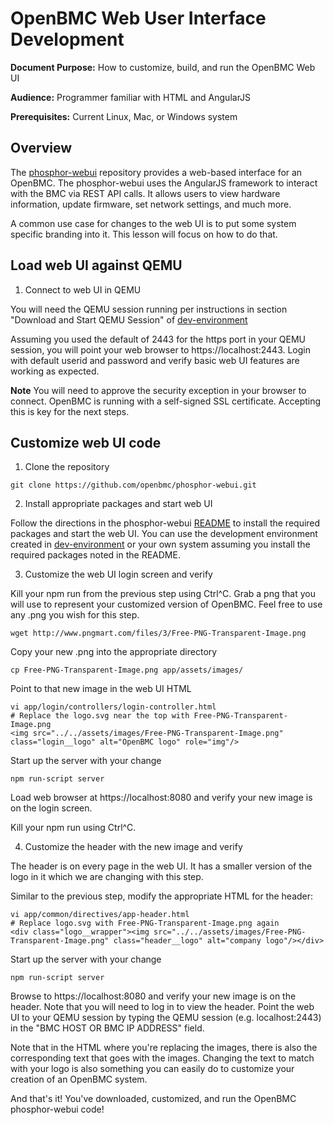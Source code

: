 # OpenBMC Web User Interface Development

**Document Purpose:** How to customize, build, and run the OpenBMC Web UI

**Audience:** Programmer familiar with HTML and AngularJS

**Prerequisites:** Current Linux, Mac, or Windows system

## Overview

The [phosphor-webui](https://github.com/openbmc/phosphor-webui) repository
provides a web-based interface for an OpenBMC. The phosphor-webui uses the
AngularJS framework to interact with the BMC via REST API calls. It allows users
to view hardware information, update firmware, set network settings, and much
more.

A common use case for changes to the web UI is to put some system specific
branding into it. This lesson will focus on how to do that.

## Load web UI against QEMU

1. Connect to web UI in QEMU

  You will need the QEMU session running per instructions in section
  "Download and Start QEMU Session" of [dev-environment](https://github.com/openbmc/docs/blob/master/development/dev-environment.md)

  Assuming you used the default of 2443 for the https port in your QEMU
  session, you will point your web browser to https://localhost:2443.
  Login with default userid and password and verify basic web UI features are
  working as expected.

  **Note** You will need to approve the security exception in your browser to
  connect. OpenBMC is running with a self-signed SSL certificate. Accepting
  this is key for the next steps.

## Customize web UI code

1. Clone the repository

  ```
  git clone https://github.com/openbmc/phosphor-webui.git
  ```

2. Install appropriate packages and start web UI

  Follow the directions in the phosphor-webui [README](https://github.com/openbmc/phosphor-webui/blob/master/README.md)
  to install the required packages and start the web UI. You can use the
  development environment created in [dev-environment](https://github.com/openbmc/docs/blob/master/development/dev-environment.md)
  or your own system assuming you install the required packages noted in the
  README.

3. Customize the web UI login screen and verify

  Kill your npm run from the previous step using Ctrl^C. Grab a png that you
  will use to represent your customized version of OpenBMC.  Feel free to use
  any .png you wish for this step.
  ```
  wget http://www.pngmart.com/files/3/Free-PNG-Transparent-Image.png
  ```

  Copy your new .png into the appropriate directory
  ```
  cp Free-PNG-Transparent-Image.png app/assets/images/
  ```

  Point to that new image in the web UI HTML
  ```
  vi app/login/controllers/login-controller.html
  # Replace the logo.svg near the top with Free-PNG-Transparent-Image.png
  <img src="../../assets/images/Free-PNG-Transparent-Image.png" class="login__logo" alt="OpenBMC logo" role="img"/>
  ```

  Start up the server with your change
  ```
  npm run-script server
  ```

  Load web browser at https://localhost:8080 and verify your new image is on
  the login screen.

  Kill your npm run using Ctrl^C.

4. Customize the header with the new image and verify

  The header is on every page in the web UI. It has a smaller version of the
  logo in it which we are changing with this step.

  Similar to the previous step, modify the appropriate HTML for the header:
  ```
  vi app/common/directives/app-header.html
  # Replace logo.svg with Free-PNG-Transparent-Image.png again
  <div class="logo__wrapper"><img src="../../assets/images/Free-PNG-Transparent-Image.png" class="header__logo" alt="company logo"/></div>
  ```

  Start up the server with your change
  ```
  npm run-script server
  ```
  Browse to https://localhost:8080 and verify your new image is on the header.
  Note that you will need to log in to view the header. Point the web UI to your
  QEMU session by typing the QEMU session (e.g. localhost:2443) in the "BMC HOST
  OR BMC IP ADDRESS" field.

Note that in the HTML where you're replacing the images, there is also the
corresponding text that goes with the images. Changing the text to match
with your logo is also something you can easily do to customize your creation
of an OpenBMC system.

And that's it! You've downloaded, customized, and run the OpenBMC phosphor-webui
code!
